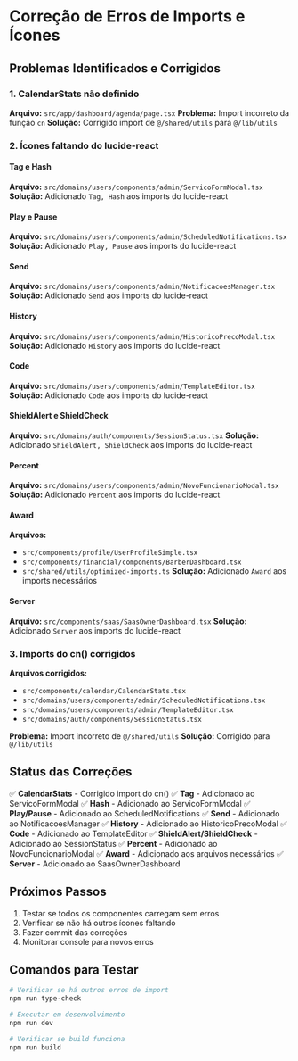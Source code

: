 # Correção de Erros de Imports e Ícones

## Problemas Identificados e Corrigidos

### 1. CalendarStats não definido
**Arquivo:** `src/app/dashboard/agenda/page.tsx`
**Problema:** Import incorreto da função `cn` 
**Solução:** Corrigido import de `@/shared/utils` para `@/lib/utils`

### 2. Ícones faltando do lucide-react

#### Tag e Hash
**Arquivo:** `src/domains/users/components/admin/ServicoFormModal.tsx`
**Solução:** Adicionado `Tag, Hash` aos imports do lucide-react

#### Play e Pause
**Arquivo:** `src/domains/users/components/admin/ScheduledNotifications.tsx`
**Solução:** Adicionado `Play, Pause` aos imports do lucide-react

#### Send
**Arquivo:** `src/domains/users/components/admin/NotificacoesManager.tsx`
**Solução:** Adicionado `Send` aos imports do lucide-react

#### History
**Arquivo:** `src/domains/users/components/admin/HistoricoPrecoModal.tsx`
**Solução:** Adicionado `History` aos imports do lucide-react

#### Code
**Arquivo:** `src/domains/users/components/admin/TemplateEditor.tsx`
**Solução:** Adicionado `Code` aos imports do lucide-react

#### ShieldAlert e ShieldCheck
**Arquivo:** `src/domains/auth/components/SessionStatus.tsx`
**Solução:** Adicionado `ShieldAlert, ShieldCheck` aos imports do lucide-react

#### Percent
**Arquivo:** `src/domains/users/components/admin/NovoFuncionarioModal.tsx`
**Solução:** Adicionado `Percent` aos imports do lucide-react

#### Award
**Arquivos:** 
- `src/components/profile/UserProfileSimple.tsx`
- `src/components/financial/components/BarberDashboard.tsx`
- `src/shared/utils/optimized-imports.ts`
**Solução:** Adicionado `Award` aos imports necessários

#### Server
**Arquivo:** `src/components/saas/SaasOwnerDashboard.tsx`
**Solução:** Adicionado `Server` aos imports do lucide-react

### 3. Imports do cn() corrigidos
**Arquivos corrigidos:**
- `src/components/calendar/CalendarStats.tsx`
- `src/domains/users/components/admin/ScheduledNotifications.tsx`
- `src/domains/users/components/admin/TemplateEditor.tsx`
- `src/domains/auth/components/SessionStatus.tsx`

**Problema:** Import incorreto de `@/shared/utils`
**Solução:** Corrigido para `@/lib/utils`

## Status das Correções

✅ **CalendarStats** - Corrigido import do cn()
✅ **Tag** - Adicionado ao ServicoFormModal
✅ **Hash** - Adicionado ao ServicoFormModal
✅ **Play/Pause** - Adicionado ao ScheduledNotifications
✅ **Send** - Adicionado ao NotificacoesManager
✅ **History** - Adicionado ao HistoricoPrecoModal
✅ **Code** - Adicionado ao TemplateEditor
✅ **ShieldAlert/ShieldCheck** - Adicionado ao SessionStatus
✅ **Percent** - Adicionado ao NovoFuncionarioModal
✅ **Award** - Adicionado aos arquivos necessários
✅ **Server** - Adicionado ao SaasOwnerDashboard

## Próximos Passos

1. Testar se todos os componentes carregam sem erros
2. Verificar se não há outros ícones faltando
3. Fazer commit das correções
4. Monitorar console para novos erros

## Comandos para Testar

```bash
# Verificar se há outros erros de import
npm run type-check

# Executar em desenvolvimento
npm run dev

# Verificar se build funciona
npm run build
```